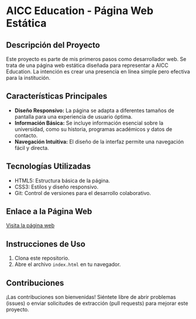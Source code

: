 # AICC Education - Página Web Estática


## Descripción del Proyecto

Este proyecto es parte de mis primeros pasos como desarrollador web. Se trata de una página web estática diseñada para representar a AICC Education. La intención es crear una presencia en línea simple pero efectiva para la institución.

## Características Principales

- **Diseño Responsivo:** La página se adapta a diferentes tamaños de pantalla para una experiencia de usuario óptima.
- **Información Básica:** Se incluye información esencial sobre la universidad, como su historia, programas académicos y datos de contacto.
- **Navegación Intuitiva:** El diseño de la interfaz permite una navegación fácil y directa.

## Tecnologías Utilizadas

- HTML5: Estructura básica de la página.
- CSS3: Estilos y diseño responsivo.
- Git: Control de versiones para el desarrollo colaborativo.

## Enlace a la Página Web

[Visita la página web](https://crisgp1.github.io/aicc-education/)


## Instrucciones de Uso

1. Clona este repositorio.
2. Abre el archivo `index.html` en tu navegador.

## Contribuciones

¡Las contribuciones son bienvenidas! Siéntete libre de abrir problemas (issues) o enviar solicitudes de extracción (pull requests) para mejorar este proyecto.

